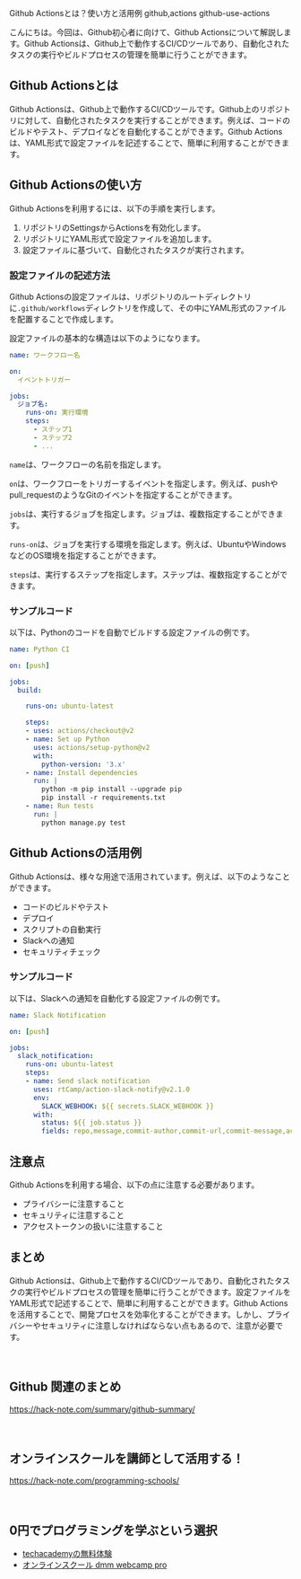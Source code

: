 Github Actionsとは？使い方と活用例
github,actions
github-use-actions

こんにちは。今回は、Github初心者に向けて、Github Actionsについて解説します。Github Actionsは、Github上で動作するCI/CDツールであり、自動化されたタスクの実行やビルドプロセスの管理を簡単に行うことができます。

## Github Actionsとは

Github Actionsは、Github上で動作するCI/CDツールです。Github上のリポジトリに対して、自動化されたタスクを実行することができます。例えば、コードのビルドやテスト、デプロイなどを自動化することができます。Github Actionsは、YAML形式で設定ファイルを記述することで、簡単に利用することができます。

## Github Actionsの使い方

Github Actionsを利用するには、以下の手順を実行します。

1. リポジトリのSettingsからActionsを有効化します。
2. リポジトリにYAML形式で設定ファイルを追加します。
3. 設定ファイルに基づいて、自動化されたタスクが実行されます。

### 設定ファイルの記述方法

Github Actionsの設定ファイルは、リポジトリのルートディレクトリに`.github/workflows`ディレクトリを作成して、その中にYAML形式のファイルを配置することで作成します。

設定ファイルの基本的な構造は以下のようになります。

```yaml
name: ワークフロー名

on:
  イベントトリガー

jobs:
  ジョブ名:
    runs-on: 実行環境
    steps:
      - ステップ1
      - ステップ2
      - ...
```

`name`は、ワークフローの名前を指定します。

`on`は、ワークフローをトリガーするイベントを指定します。例えば、pushやpull_requestのようなGitのイベントを指定することができます。

`jobs`は、実行するジョブを指定します。ジョブは、複数指定することができます。

`runs-on`は、ジョブを実行する環境を指定します。例えば、UbuntuやWindowsなどのOS環境を指定することができます。

`steps`は、実行するステップを指定します。ステップは、複数指定することができます。

### サンプルコード

以下は、Pythonのコードを自動でビルドする設定ファイルの例です。

```yaml
name: Python CI

on: [push]

jobs:
  build:

    runs-on: ubuntu-latest

    steps:
    - uses: actions/checkout@v2
    - name: Set up Python
      uses: actions/setup-python@v2
      with:
        python-version: '3.x'
    - name: Install dependencies
      run: |
        python -m pip install --upgrade pip
        pip install -r requirements.txt
    - name: Run tests
      run: |
        python manage.py test
```

## Github Actionsの活用例

Github Actionsは、様々な用途で活用されています。例えば、以下のようなことができます。

- コードのビルドやテスト
- デプロイ
- スクリプトの自動実行
- Slackへの通知
- セキュリティチェック

### サンプルコード

以下は、Slackへの通知を自動化する設定ファイルの例です。

```yaml
name: Slack Notification

on: [push]

jobs:
  slack_notification:
    runs-on: ubuntu-latest
    steps:
    - name: Send slack notification
      uses: rtCamp/action-slack-notify@v2.1.0
      env:
        SLACK_WEBHOOK: ${{ secrets.SLACK_WEBHOOK }}
      with:
        status: ${{ job.status }}
        fields: repo,message,commit-author,commit-url,commit-message,action,event-name
```

## 注意点

Github Actionsを利用する場合、以下の点に注意する必要があります。

- プライバシーに注意すること
- セキュリティに注意すること
- アクセストークンの扱いに注意すること

## まとめ

Github Actionsは、Github上で動作するCI/CDツールであり、自動化されたタスクの実行やビルドプロセスの管理を簡単に行うことができます。設定ファイルをYAML形式で記述することで、簡単に利用することができます。Github Actionsを活用することで、開発プロセスを効率化することができます。しかし、プライバシーやセキュリティに注意しなければならない点もあるので、注意が必要です。

　

## Github 関連のまとめ
https://hack-note.com/summary/github-summary/

　

## オンラインスクールを講師として活用する！
https://hack-note.com/programming-schools/

　

## 0円でプログラミングを学ぶという選択
- [techacademyの無料体験](//af.moshimo.com/af/c/click?a_id=2612475&amp;p_id=1555&amp;pc_id=2816&amp;pl_id=22706&amp;url=https%3a%2f%2ftechacademy.jp%2fhtmlcss-trial%3futm_source%3dmoshimo%26utm_medium%3daffiliate%26utm_campaign%3dtextad)
- [オンラインスクール dmm webcamp pro](//af.moshimo.com/af/c/click?a_id=2612482&amp;p_id=1363&amp;pc_id=2297&amp;pl_id=39999&amp;guid=on)

